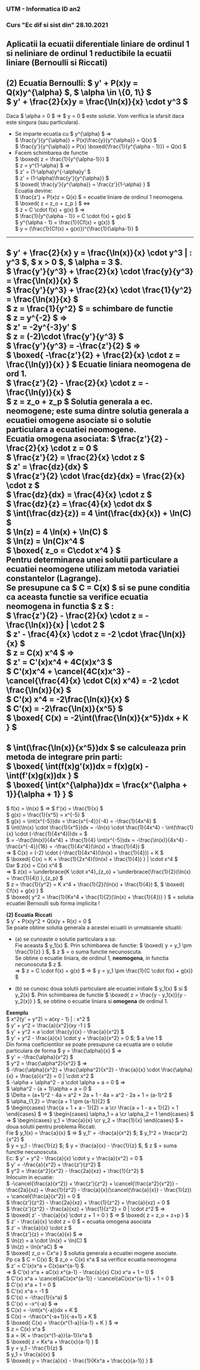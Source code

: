 ### UTM - Informatica ID an2 
### Curs "Ec dif si sist din" 28.10.2021 

## Aplicatii la ecuatii diferentiale liniare de ordinul 1 si neliniare de ordinul 1 reductibile la ecuatii liniare (Bernoulli si Riccati)

**(2) Ecuatia Bernoulli**: $ y' + P(x)y = Q(x)y^{\alpha} $, $ \alpha \in \\{0, 1\\} $ \
$ y' + \frac{2}{x}y = \frac{\ln(x)}{x} \cdot y^3 $
---------------
Daca $ \alpha > 0 $ => $ y = 0 $ este solutie. Vom verifica la sfarsit daca este singura 
(sau particulara).
- Se imparte ecuatia cu $ y^{\alpha} $ => \
$ \frac{y'}{y^{\alpha}} + P(x)\frac{y}{y^{\alpha}} = Q(x) $ \
$ \frac{y'}{y^{\alpha}} + P(x) \boxed{\frac{1}{y^{\alpha - 1}}} = Q(x) $
- Facem schimbarea de functie \
$ \boxed{ z = \frac{1}{y^{\alpha-1}}} $ \
$ z = y^{1-\alpha} $ => \
$ z' = (1-\alpha)y^{-\alpha}y' $ \
$ z' = (1-\alpha)\frac{y'}{y^{\alpha}} $ \
$ \boxed{
  \frac{y'}{y^{\alpha}} = \frac{z'}{1-\alpha}
} $ \
Ecuatia devine: \
$ \frac{z'} + P(x)z = Q(x) $ = ecuatie liniare de ordinul 1 neomogena. \
$ \boxed{
  z = z_o + z_p
} $ <=> \
$ z = C \cdot f(x) + g(x) $ => \
$ \frac{1}{y^{\alpha - 1}} = C \cdot f(x) + g(x) $ \
$ y^{\alpha - 1} = \frac{1}{Cf(x) + g(x)} $ \
$ y = (\frac{1}{Cf(x) + g(x)})^{\frac{1}{\alpha-1}} $ 
---------------
$ y' + \frac{2}{x} y = \frac{\ln(x)}{x} \cdot y^3 | : y^3 $, $ x > 0 $, $ \alpha = 3 $. \
$ \frac{y'}{y^3} + \frac{2}{x} \cdot \frac{y}{y^3} = \frac{\ln(x)}{x} $ \
$ \frac{y'}{y^3} + \frac{2}{x} \cdot \frac{1}{y^2} = \frac{\ln(x)}{x} $ \
$ z = \frac{1}{y^2} $ = schimbare de functie \
$ z = y^{-2} $ => \
$ z' = -2y^{-3}y' $ \
$ z = (-2)\cdot \frac{y'}{y^3} $ \
$ \frac{y'}{y^3} = -\frac{z'}{2} $ => \
$ \boxed{
  -\frac{z'}{2} + \frac{2}{x} \cdot z = \frac{\ln(y)}{x}
} $ Ecuatie liniara neomogena de ord 1. \
$ \frac{z'}{2} - \frac{2}{x} \cdot z = -\frac{\ln(y)}{x} $ \
$ z = z_o + z_p $ Solutia generala a ec. neomogene; este suma dintre solutia generala a ecuatiei omogene asociate si o solutie particulara a ecuatiei neomogene. \
Ecuatia omogena asociata: $ \frac{z'}{2} - \frac{2}{x} \cdot z = 0 $ \
$ \frac{z'}{2} = \frac{2}{x} \cdot z $ \
$ z' = \frac{dz}{dx} $ \
$ \frac{z'}{2} \cdot \frac{dz}{dx} = \frac{2}{x} \cdot z $ \
$ \frac{dz}{dx} = \frac{4}{x} \cdot z $ \
$ \frac{dz}{z} = \frac{4}{x} \cdot dx $ \
$ \int(\frac{dz}{z}) = 4 \int(\frac{dx}{x}) + \ln(C) $ \
$ \ln(z) = 4 \ln(x) + \ln(C) $ \
$ \ln(z) = \ln(C)x^4 $ \
$ \boxed{
  z_o = C\cdot x^4
} $ \
Pentru determinarea unei solutii particulare a ecuatiei neomogene utilizam metoda variatiei 
constantelor (Lagrange). \
Se presupune ca $ C = C(x) $ si se pune conditia ca aceasta functie sa verifice ecuatia neomogena in functia $ z $ : \
$ \frac{z'}{2} - \frac{2}{x} \cdot z = -\frac{\ln(x)}{x} | \cdot 2 $ \
$ z' - \frac{4}{x} \cdot z = -2 \cdot \frac{\ln(x)}{x} $ \
$ z = C(x) x^4 $ => \
$ z' = C'(x)x^4 + 4C(x)x^3 $ \
$ C'(x)x^4 + \cancel{4C(x)x^3} - \cancel{\frac{4}{x} \cdot C(x) x^4} = -2 \cdot \frac{\ln(x)}{x} $ \
$ C'(x) x^4 = -2\frac{\ln(x)}{x} $ \
$ C'(x) = -2\frac{\ln(x)}{x^5} $ \
$ \boxed{
  C(x) = -2\int(\frac{\ln(x)}{x^5})dx + K
} $
-----------
$ \int(\frac{\ln(x)}{x^5})dx $ se calculeaza prin metoda de integrare prin parti: \
$ \boxed{
  \int(f(x)g'(x))dx = f(x)g(x) - \int(f'(x)g(x))dx
} $ \
$ \boxed{
  \int(x^{\alpha})dx = \frac{x^{\alpha + 1}}{\alpha + 1}
} $ 
-----------
$ f(x) = \ln(x) $ => $ f'(x) = \frac{1}{x} $ \
$ g(x) = \frac{1}{x^5} = x^{-5} $ \
$ g(x) = \int(x^{-5})dx = \frac{x^{-4}}{-4} = -\frac{1}{4x^4} $ \
$ \int(\ln(x) \cdot \frac{1}{x^5})dx = -\ln(x) \cdot \frac{1}{4x^4} - \int(\frac{1}{x} \cdot (-\frac{1}{4x^4}))dx = $ \
$ = -\frac{\ln(x)}{4x^4} + \frac{1}{4} \int(x^{-5})dx = -\frac{\ln(x)}{4x^4} - \frac{x^{-4}}{16} = -\frac{1}{4x^4}(\ln(x) + \frac{1}{4}) $ \
=> $ C(x) = (-2) \cdot (-\frac{1}{4x^4}(\ln(x) + \frac{1}{4})) + K $ \
$ \boxed{
C(x) = K + \frac{1}{2x^4}(\ln(x) + \frac{1}{4})
} | \cdot x^4 $ \
Dar $ z(x) = C(x) x^4 $ \
=> $ z(x) = \underbrace{K \cdot x^4}_{z_o} + \underbrace{\frac{1}{2}(\ln(x) + \frac{1}{4}) }\_{z_p} $ \
$ z = \frac{1}{y^2} = K x^4 + \frac{1}{2}(\ln(x) + \frac{1}{4}) $,
$ \boxed{
  Cf(x) + g(x) 
} $ \
$ \boxed{
  y^2 = \frac{1}{Kx^4 + \frac{1}{2}(\ln(x) + \frac{1}{4})}
} $ = solutia ecuatiei Bernoulli sub forma implicita !

**(2) Ecuatia Riccati** \
$ y' + P(x)y^2 + Q(x)y + R(x) = 0 $ \
Se poate obtine solutia generala a acestei ecuatii in urmatoarele situatii: 

- (a) se cunoaste o solutie particulara a sa: \
Fie aceasta $ y_1(x) $. Prin schimbarea de functie:
$ \boxed{
  y = y_1 \pm \frac{1}{z}
  }
$,
$ z $ =
o suma functie necunoscuta. \
Se obtine o ecuatie liniara, de ordinul 1, **neomogena**, in functia necunoscuta $ z $. \
=> $ z = C \cdot f(x) + g(x) $ => $ y = y_1 \pm \frac{1}{C \cdot f(x) + g(x)} $

- (b) se cunosc doua solutii particulare ale ecuatiei initiale $ y_1(x) $ si $ y_2(x) $.
Prin schimbarea de functie
$ \boxed{
  z = \frac{y - y_1(x)}{y - y_2(x)}
} $, se obtine o ecuatie liniara si **omogena** de ordinul 1.

**Exemplu** \
$ x^2(y' + y^2) = a(xy - 1) | : x^2 $ \
$ y' + y^2 = \frac{a}{x^2}(xy -1 ) $ \
$ y' + y^2 = a \cdot \frac{y}{x} - \frac{a}{x^2} $ \
$ y' + y^2 - \frac{a}{x} \cdot y + \frac{a}{x^2} = 0 $; $ a \ne 1 $ \
Din forma coeficientilor se poate presupune ca ecuatia are o solutie particulara de forma
$ y = \frac{\alpha}{x} $ => \
$ y' = -\frac{\alpha}{x^2} $ \
$ y^2 = \frac{\alpha^2}{x^2} $ => \
$ -\frac{\alpha}{x^2} + \frac{\alpha^2}{x^2} - \frac{a}{x} \cdot \frac{\alpha}{x} + \frac{a}{x^2} = 0 | \cdot x^2 $ \
$ -\alpha + \alpha^2 - a \cdot \alpha + a = 0 $ => \
$ \alpha^2 - (a + 1)\alpha + a = 0 $  \
$ \Delta = (a+1)^2 - 4a = a^2 + 2a + 1 - 4a = a^2 - 2a + 1 = (a-1)^2 $ \
$ \alpha_{1,2} = \frac{a + 1 \pm (a-1)}{2} $ \
$ \begin{cases}
\frac{a + 1 + a - 1}{2} = a \cr
\frac{a + 1 - a + 1}{2} = 1
\end{cases}
$ =>
$
\begin{cases} 
\alpha_1 = a \cr
\alpha_2 = 1
\end{cases}
$ => 
$
\begin{cases}
y_1 = \frac{a}{x} \cr
y_2 = \frac{1}{x}
\end{cases}
$ = doua solutii pentru problema Riccati. \
Fie $ y_1(x) = \frac{a}{x} $ => $ y_1' = -\frac{a}{x^2} $; $ y_1^2 = \frac{a^2}{x^2} $ \
$ y = y_1 - \frac{1}{z} $; $ y = \frac{a}{x} - \frac{1}{z} $, $ z $ = suma functie necunoscuta. \
Ec: $ y' + y^2 - \frac{a}{x} \cdot y + \frac{a}{x^2} = 0 $ \
$ y' = -\frac{a}{x^2} + \frac{z'}{z^2} $ \
$ y^2 = \frac{a^2}{x^2} - \frac{2a}{xz} + \frac{1}{z^2} $ \
Inlocuim in ecuatie: \
$ -\cancel{\frac{a}{x^2}} + \frac{z'}{z^2} + \cancel{\frac{a^2}{x^2}} - \frac{2a}{xz} + \frac{1}{z^2} - \frac{a}{x}(\cancel{\frac{a}{x}} - \frac{1}{z}) + \cancel{\frac{a}{x^2}} = 0 $ \
$ \frac{z'}{z^2} - \frac{2a}{xz} + \frac{1}{z^2} + \frac{a}{xz} = 0 $ \
$ \frac{z'}{z^2} - \frac{a}{xz} + \frac{1}{z^2} = 0 | \cdot z^2 $ => \
$ \boxed{
  z' - \frac{a}{x} \cdot z + 1 = 0 
} $ =>
$ \boxed{
  z = z_o + z+p
} $ \
$ z' - \frac{a}{x} \cdot z = 0 $ = ecuatia omogena asociata \
$ z' = \frac{a}{x} \cdot z $ \
$ \frac{z'}{z} = \frac{a}{x} $ => \
$ \ln(z) = a \cdot \ln(x) + \ln(C) $ \
$ \ln(z) = \ln(x^aC) $ => \
$ \boxed{
  z_o = Cx^a
} $ solutia generala a ecuatiei mogene asociate. \
Pp ca $ C = C(x) $; $ z_o = C(x) x^a $ sa verifice ecuatia neomogena \
$ z' = C'(x)x^a + C(x)ax^{a-1} $. \
=> $ C'(x) x^a + aC(x) x^{a-1} - \frac{a}{x} C(x) x^a + 1 = 0 $ \
$ C'(x) x^a + \cancel{aC(x)x^{a-1}} - \cancel{aC(x)x^{a-1}} + 1 = 0 $ \
$ C'(x) x^a + 1 = 0 $ \
$ C'(x) x^a = -1 $ \
$ C'(x) = -\frac{1}{x^a} $ \
$ C'(x) = -x^{-a} $ => \
$ C(x) = -\int(x^{-a})dx + K $ \
$ C(x) = -\frac{x^{-a+1}}{-a+1} + K $ \
$ \boxed{
  C(x) = \frac{x^{1-a}}{a-1} + K
} $ => \
$ z = C(x) x^a $ \
$ a = (K + \frac{x^{1-a}}{a-1})x^a $ \
$ \boxed{
  z = Kx^a + \frac{x}{a-1} 
} $ \
$ y = y_1 - \frac{1}{z} $ \
$ y_1 = \frac{a}{x} $ \
$ \boxed{
  y = \frac{a}{x} - \frac{1}{Kx^a + \frac{x}{a-1}}
} $
